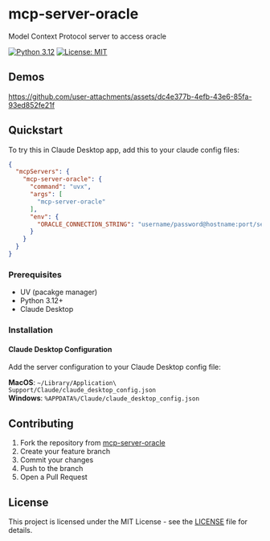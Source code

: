 # mcp-server-oracle
Model Context Protocol server to access oracle

[![Python 3.12](https://img.shields.io/badge/python-3.12-blue.svg)](https://www.python.org/downloads/release/python-3120/)
[![License: MIT](https://img.shields.io/badge/License-MIT-yellow.svg)](https://opensource.org/licenses/MIT)

## Demos


https://github.com/user-attachments/assets/dc4e377b-4efb-43e6-85fa-93ed852fe21f



## Quickstart

To try this in Claude Desktop app, add this to your claude config files:

```json
{
  "mcpServers": {
    "mcp-server-oracle": {
      "command": "uvx",
      "args": [
        "mcp-server-oracle"
      ],
      "env": {
        "ORACLE_CONNECTION_STRING": "username/password@hostname:port/service_name"
      }
    }
  }
}
```

### Prerequisites

- UV (pacakge manager)
- Python 3.12+
- Claude Desktop

### Installation

#### Claude Desktop Configuration

Add the server configuration to your Claude Desktop config file:

**MacOS**: `~/Library/Application\ Support/Claude/claude_desktop_config.json`  
**Windows**: `%APPDATA%/Claude/claude_desktop_config.json`


## Contributing

1. Fork the repository from [mcp-server-oracle](https://github.com/hdcola/mcp-server-oracle)
2. Create your feature branch
3. Commit your changes
4. Push to the branch
5. Open a Pull Request

## License

This project is licensed under the MIT License - see the [LICENSE](LICENSE) file for details.
